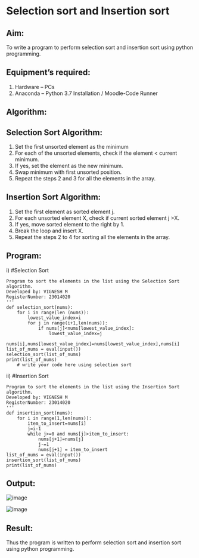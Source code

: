 # Selection sort and Insertion sort
## Aim:
To write a program to perform selection sort and insertion sort using python programming.
## Equipment’s required:
1.	Hardware – PCs
2.	Anaconda – Python 3.7 Installation / Moodle-Code Runner
## Algorithm:
## Selection Sort Algorithm:
1.	Set the first unsorted element as the minimum
2.	For each of the unsorted elements, check if the element < current minimum.
3.	If yes, set the element as the new minimum.
4.	Swap minimum with first unsorted position.
5.	Repeat the steps 2 and 3 for all the elements in the array.
## Insertion Sort Algorithm:
1.	Set the first element as sorted element j.
2.	For each unsorted element X, check if current sorted element j >X.
3.	If yes, move sorted element to the right by 1.
4.	Break the loop and insert X.
5.	Repeat the steps 2 to 4 for sorting all the elements in the array.
## Program:
i)	#Selection Sort
```''' 
Program to sort the elements in the list using the Selection Sort algorithm.
Developed by: VIGNESH M
RegisterNumber: 23014020
'''
def selection_sort(nums):
    for i in range(len (nums)):
        lowest_value_index=i
        for j in range(i+1,len(nums)):
            if nums[j]<nums[lowest_value_index]:
                lowest_value_index=j
        nums[i],nums[lowest_value_index]=nums[lowest_value_index],nums[i]
list_of_nums = eval(input())
selection_sort(list_of_nums)
print(list_of_nums)
    # write your code here using selection sort
```
ii)	#Insertion Sort
```''' 
Program to sort the elements in the list using the Insertion Sort algorithm.
Developed by: VIGNESH M
RegisterNumber: 23014020
'''
def insertion_sort(nums):
    for i in range(1,len(nums)):
        item_to_insert=nums[i]
        j=i-1
        while j>=0 and nums[j]>item_to_insert:
            nums[j+1]=nums[j]
            j-=1
            nums[j+1] = item_to_insert
list_of_nums = eval(input())
insertion_sort(list_of_nums)
print(list_of_nums)
```

## Output:

![image](https://github.com/vigneshvickyu/Sorting-Algorithm/assets/151948835/3f199c90-8f33-4e86-b434-3ce92351fdb3)

![image](https://github.com/vigneshvickyu/Sorting-Algorithm/assets/151948835/9ec8e0e6-3aca-4cb0-acb4-d1512e1a38f0)



## Result:
Thus the program is written to perform selection sort and insertion sort using python programming.
